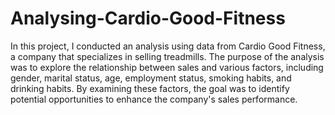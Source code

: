 # Analysing-Cardio-Good-Fitness

In this project, I conducted an analysis using data from Cardio Good Fitness, a company that specializes in selling treadmills. The purpose of the analysis was to explore the relationship between sales and various factors, including gender, marital status, age, employment status, smoking habits, and drinking habits. By examining these factors, the goal was to identify potential opportunities to enhance the company's sales performance.
